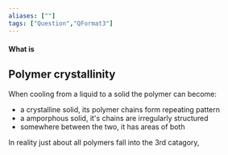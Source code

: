 ```yaml
---
aliases: [""]
tags: ["Question","QFormat3"]
---
```


#### What is
## Polymer crystallinity
When cooling from a liquid to a solid the polymer can become:
- a crystalline solid, its polymer chains form repeating pattern
- a amporphous solid, it's chains are irregularly structured
- somewhere between the two, it has areas of both

In reality just about all polymers fall into the 3rd catagory, 
